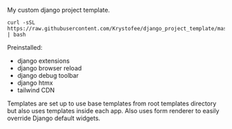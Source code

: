 My custom django project template.

```
curl -sSL https://raw.githubusercontent.com/Krystofee/django_project_template/master/setup.sh | bash
```

Preinstalled:
- django extensions
- django browser reload
- django debug toolbar
- django htmx
- tailwind CDN

Templates are set up to use base templates from root templates directory but also uses templates inside each app. Also uses form renderer to easily override Django default widgets.
